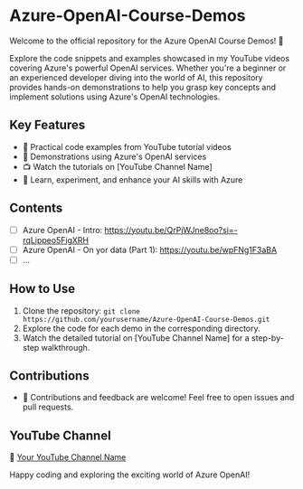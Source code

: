 # Azure-OpenAI-Course-Demos

Welcome to the official repository for the Azure OpenAI Course Demos! 🚀

Explore the code snippets and examples showcased in my YouTube videos covering Azure's powerful OpenAI services. Whether you're a beginner or an experienced developer diving into the world of AI, this repository provides hands-on demonstrations to help you grasp key concepts and implement solutions using Azure's OpenAI technologies.

## Key Features
- 🤖 Practical code examples from YouTube tutorial videos
- 🧠 Demonstrations using Azure's OpenAI services
- 📺 Watch the tutorials on [YouTube Channel Name]
- 🚀 Learn, experiment, and enhance your AI skills with Azure

## Contents
- [ ] Azure OpenAI - Intro: https://youtu.be/QrPjWJne8oo?si=-rqLippeo5FigXRH 
- [ ] Azure OpenAI - On yor data (Part 1): https://youtu.be/wpFNg1F3aBA
- [ ] ...

## How to Use
1. Clone the repository: `git clone https://github.com/yourusername/Azure-OpenAI-Course-Demos.git`
2. Explore the code for each demo in the corresponding directory.
3. Watch the detailed tutorial on [YouTube Channel Name] for a step-by-step walkthrough.

## Contributions
- 🌟 Contributions and feedback are welcome! Feel free to open issues and pull requests.

## YouTube Channel
🎥 [Your YouTube Channel Name](https://www.youtube.com/yourchannel)

Happy coding and exploring the exciting world of Azure OpenAI!
